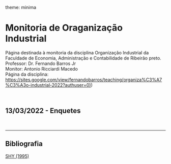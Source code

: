 theme: minima
# Monitoria de Oraganização Industrial
Página destinada à monitoria da disciplina Organização Industrial da Faculdade de Economia, Administração e Contabilidade de Ribeirão preto. 
<br>
Professor: Dr. Fernando Barros Jr
<br>
Monitor: Antonio Ricciardi Macedo
<br>
Página da disciplina: [https://sites.google.com/view/fernandobarros/teaching/organiza%C3%A7%C3%A3o-industrial-2022?authuser=0)](https://sites.google.com/view/fernandobarros/teaching/organiza%C3%A7%C3%A3o-industrial-2022?authuser=0))

<br>

## 13/03/2022 - Enquetes
<!--[Horário da Monitoria](https://github.com/antoniormacedo/Oraganizacao-Industrial/discussions/3#discussion-4946257)-->

<br>


---

## Bibliografia

[SHY (1995)](https://antoniormacedo.github.io/Oraganizacao-Industrial/Shy%20(1995).pdf)
